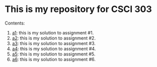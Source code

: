 # This is my repository for CSCI 303

Contents:
1. [a1](): this is my solution to assignment #1.
2. [a2](../a2): this is my solution to assignment #2.
3. [a3](../a3): this is my solution to assignment #3.
4. [a4](../a4): this is my solution to assignment #4.
5. [a5](../a5): this is my solution to assignment #5.
6. [a6](../a6): this is my solution to assignment #6.
